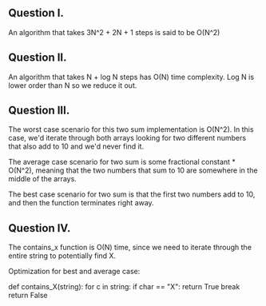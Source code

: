 ## Question I. 

An algorithm that takes 3N^2 + 2N + 1 steps is said to be O(N^2) 

## Question II. 

An algorithm that takes N + log N steps has O(N) time complexity. Log N is
lower order than N so we reduce it out. 

## Question III. 

The worst case scenario for this two sum implementation is O(N^2). In this
case, we'd iterate through both arrays looking for two different numbers that
also add to 10 and we'd never find it. 

The average case scenario for two sum is some fractional constant * O(N^2),
meaning that the two numbers that sum to 10 are somewhere in the middle of the
arrays. 

The best case scenario for two sum is that the first two numbers add to 10, and
then the function terminates right away. 

## Question IV. 

The contains_x function is O(N) time, since we need to iterate through the
entire string to potentially find X. 

Optimization for best and average case: 

def contains_X(string): 
    for c in string: 
        if char == "X": 
            return True 
            break
    return False  

